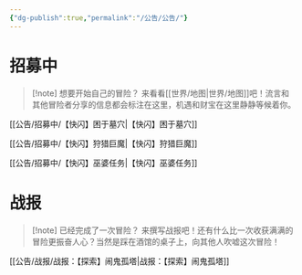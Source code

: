 ```yaml
---
{"dg-publish":true,"permalink":"/公告/公告/"}
---
```



# 招募中
>[!note] 想要开始自己的冒险？
>来看看[[世界/地图\|世界/地图]]吧！流言和其他冒险者分享的信息都会标注在这里，机遇和财宝在这里静静等候着你。

[[公告/招募中/【快闪】困于墓穴\|【快闪】困于墓穴]]

[[公告/招募中/【快闪】狩猎巨魔\|【快闪】狩猎巨魔]]

[[公告/招募中/【快闪】巫婆任务\|【快闪】巫婆任务]]

# 战报
>[!note] 已经完成了一次冒险？
>来撰写战报吧！还有什么比一次收获满满的冒险更振奋人心？当然是踩在酒馆的桌子上，向其他人吹嘘这次冒险！


[[公告/战报/战报：【探索】闹鬼孤塔\|战报：【探索】闹鬼孤塔]]